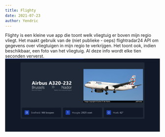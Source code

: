 ```yaml
---
title: Flighty
date: 2021-07-23
author: Yendric
---
```


Flighty is een kleine vue app die toont welk vliegtuig er boven mijn regio vliegt.
Het maakt gebruik van de (niet publieke - oeps) flightradar24 API om gegevens over vliegtuigen in mijn regio te verkrijgen.
Het toont ook, indien beschikbaar, een foto van het vliegtuig. Al deze info wordt elke tien seconden ververst.
![flighty toont vliegtuig](/assets/img/flighty.png)